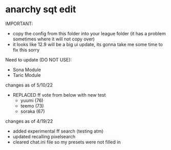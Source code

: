 # anarchy sqt edit
IMPORTANT:
- copy the config from this folder into your league folder (it has a problem sometimes where it will not copy over)
- it looks like 12.9 will be a big ui update, its gonna take me some time to fix this sorry

Need to update (DO NOT USE):
- Sona Module
- Taric Module

changes as of 5/10/22
- REPLACED ff vote from below with new test
    - yuumi (76)
    - teemo (73)
    - soraka (67)

changes as of 4/19/22
- added experimental ff search (testing atm)
- updated recalling pixelsearch
- cleared chat.ini file so my presets were not filled in

